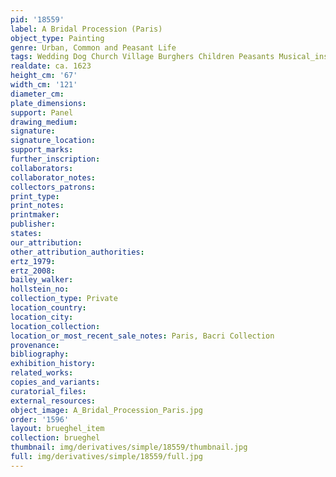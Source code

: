 ```yaml
---
pid: '18559'
label: A Bridal Procession (Paris)
object_type: Painting
genre: Urban, Common and Peasant Life
tags: Wedding Dog Church Village Burghers Children Peasants Musical_instruments
realdate: ca. 1623
height_cm: '67'
width_cm: '121'
diameter_cm: 
plate_dimensions: 
support: Panel
drawing_medium: 
signature: 
signature_location: 
support_marks: 
further_inscription: 
collaborators: 
collaborator_notes: 
collectors_patrons: 
print_type: 
print_notes: 
printmaker: 
publisher: 
states: 
our_attribution: 
other_attribution_authorities: 
ertz_1979: 
ertz_2008: 
bailey_walker: 
hollstein_no: 
collection_type: Private
location_country: 
location_city: 
location_collection: 
location_or_most_recent_sale_notes: Paris, Bacri Collection
provenance: 
bibliography: 
exhibition_history: 
related_works: 
copies_and_variants: 
curatorial_files: 
external_resources: 
object_image: A_Bridal_Procession_Paris.jpg
order: '1596'
layout: brueghel_item
collection: brueghel
thumbnail: img/derivatives/simple/18559/thumbnail.jpg
full: img/derivatives/simple/18559/full.jpg
---
```

